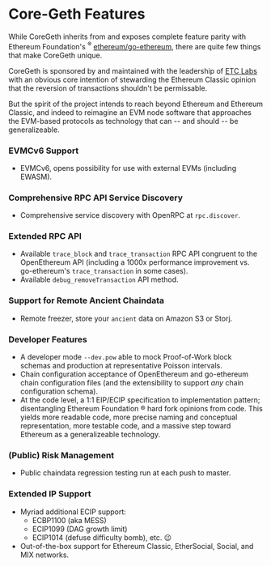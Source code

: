 # Core-Geth Features

While CoreGeth inherits from and exposes complete feature parity with Ethereum Foundation's <sup>:registered:</sup> [ethereum/go-ethereum](https://github.com/ethereum/go-ethereum),
there are quite few things that make CoreGeth unique.

CoreGeth is sponsored by and maintained with the leadership of [ETC Labs](https://etclabs.org) with an obvious core intention of stewarding
the Ethereum Classic opinion that the reversion of transactions shouldn't be permissable. 

But the spirit of the project intends to reach beyond Ethereum and Ethereum Classic, and indeed to reimagine an EVM node software that 
approaches the EVM-based protocols as technology that can -- and should -- be generalizeable.

### EVMCv6 Support

- EVMCv6, opens possibility for use with external  EVMs (including EWASM).

### Comprehensive RPC API Service Discovery

- Comprehensive service discovery with OpenRPC at `rpc.discover`.

### Extended RPC API

- Available `trace_block` and `trace_transaction` RPC API congruent to the OpenEthereum API (including a 1000x performance improvement vs. go-ethereum's `trace_transaction` in some cases).
- Available `debug_removeTransaction` API method.

### Support for Remote Ancient Chaindata

- Remote freezer, store your `ancient` data on Amazon S3 or Storj.

### Developer Features

- A developer mode `--dev.pow` able to mock Proof-of-Work block schemas and production at representative Poisson intervals.
- Chain configuration acceptance of OpenEthereum and go-ethereum chain configuration files (and the extensibility to support _any_ chain configuration schema).
- At the code level, a 1:1 EIP/ECIP specification to implementation pattern; disentangling Ethereum Foundation :registered: hard fork opinions from code. This yields more readable code, more precise naming and conceptual representation, more testable code, and a massive step toward Ethereum as a generalizeable technology.

### (Public) Risk Management

- Public chaindata regression testing run at each push to master.

### Extended IP Support

- Myriad additional ECIP support:
    + ECBP1100 (aka MESS)
    + ECIP1099 (DAG growth limit)
    + ECIP1014 (defuse difficulty bomb), etc. :wink:
- Out-of-the-box support for Ethereum Classic, EtherSocial, Social, and MIX networks.
